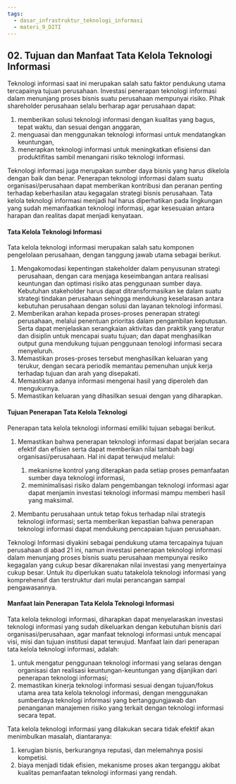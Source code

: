 ```yaml
---
tags:
  - dasar_infrastruktur_teknologi_informasi
  - materi_9_DITI
---
```

## 02. Tujuan dan Manfaat Tata Kelola Teknologi Informasi

Teknologi informasi saat ini merupakan salah satu faktor pendukung utama tercapainya tujuan perusahaan. Investasi penerapan teknologi informasi dalam menunjang proses bisnis suatu perusahaan mempunyai risiko. Pihak shareholder perusahaan selalu berharap agar perusahaan dapat:

1. ﻿﻿﻿memberikan solusi teknologi informasi dengan kualitas yang bagus, tepat waktu, dan sesuai dengan anggaran,
2. ﻿﻿﻿menguasai dan menggunakan teknologi informasi untuk mendatangkan keuntungan,
3. ﻿﻿﻿menerapkan teknologi informasi untuk meningkatkan efisiensi dan produktifitas sambil menangani risiko teknologi informasi.

Teknologi informasi juga merupakan sumber daya bisnis yang harus dikelola dengan baik dan benar. Penerapan teknologi informasi dalam suatu organisasi/perusahaan dapat memberikan kontribusi dan peranan penting terhadap keberhasilan atau kegagalan strategi bisnis perusahaan. Tata kelola teknologi informasi menjadi hal harus diperhatikan pada lingkungan yang sudah memanfaatkan teknologi informasi, agar kesesuaian antara harapan dan realitas dapat menjadi kenyataan.

#### Tata Kelola Teknologi Informasi

Tata kelola teknologi informasi merupakan salah satu komponen pengelolaan perusahaan, dengan tanggung jawab utama sebagai berikut.

1. ﻿﻿﻿Mengakomodasi kepentingan stakeholder dalam penyusunan strategi perusahaan, dengan cara menjaga keseimbangan antara realisasi keuntungan dan optimasi risiko atas penggunaan sumber daya. Kebutuhan stakeholder harus dapat ditransformasikan ke dalam suatu strategi tindakan perusahaan sehingga mendukung keselarasan antara kebutuhan perusahaan dengan solusi dan layanan teknologi informasi.
2. ﻿﻿﻿Memberikan arahan kepada proses-proses penerapan strategi perusahaan, melalui penentuan prioritas dalam pengambilan keputusan. Serta dapat menjelaskan serangkaian aktivitas dan praktik yang teratur dan disiplin untuk mencapai suatu tujuan; dan dapat menghasilkan output guna mendukung tujuan penggunaan tenologi informasi secara menyeluruh.
3. ﻿﻿﻿Memastikan proses-proses tersebut menghasilkan keluaran yang terukur, dengan secara periodik memantau pemenuhan unjuk kerja terhadap tujuan dan arah yang disepakati.
4. ﻿﻿﻿Memastikan adanya informasi mengenai hasil yang diperoleh dan mengukurnya.
5. ﻿﻿﻿Memastikan keluaran yang dihasilkan sesuai dengan yang diharapkan.


#### Tujuan Penerapan Tata Kelola Teknologi

Penerapan tata kelola teknologi informasi emiliki tujuan sebagai berikut.

1. Memastikan bahwa penerapan teknologi informasi dapat berjalan secara efektif dan efisien serta dapat memberikan nilai tambah bagi organisasi/perusahaan. Hal ini dapat terwujud melalui:
	1. ﻿﻿﻿mekanisme kontrol yang diterapkan pada setiap proses pemanfaatan sumber daya teknologi informasi,
	2. ﻿﻿﻿meminimalisasi risiko dalam pengembangan teknologi informasi agar dapat menjamin investasi teknologi informasi mampu memberi hasil yang maksimal.

2. Membantu perusahaan untuk tetap fokus terhadap nilai strategis teknologi informasi; serta memberikan kepastian bahwa penerapan teknologi informasi dapat mendukung pencapaian tujuan perusahaan.

Teknologi Informasi diyakini sebagai pendukung utama tercapainya tujuan perusahaan di abad 21 ini, namun investasi penerapan teknologi informasi dalam menunjang proses bisnis suatu perusahaan mempunyai resiko kegagalan yang cukup besar dikarenakan nilai investasi yang menyertainya cukup besar. Untuk itu diperlukan suatu tatakelola teknologi informasi yang komprehensif dan terstruktur dari mulai perancangan sampal pengawasannya.


#### Manfaat lain Penerapan Tata Kelola Teknologi Informasi

Tata kelola teknologi informasi, diharapkan dapat menyelaraskan investasi teknologi informasi yang sudah dikeluarkan dengan kebutuhan bisnis dari organisasi/perusahaan, agar manfaat teknologi informasi untuk mencapai visi, misi dan tujuan institusi dapat terwujud. Manfaat lain dari penerapan tata kelola teknologi informasi, adalah:

1. ﻿﻿﻿untuk mengatur penggunaan teknologi informasi yang selaras dengan organisasi dan realisasi keuntungan-keuntungan yang dijanjikan dari penerapan teknologi informasi;
2. ﻿﻿﻿memastikan kinerja teknologi informasi sesuai dengan tujuan/fokus utama area tata kelola teknologi informasi, dengan menggunakan sumberdaya teknologi informasi yang bertanggungjawab dan penanganan manajemen risiko yang terkait dengan teknologi informasi secara tepat.

Tata kelola teknologi informasi yang dilakukan secara tidak efektif akan menimbulkan masalah, diantaranya:

1. ﻿﻿﻿kerugian bisnis, berkurangnya reputasi, dan melemahnya posisi kompetisi.
2. ﻿﻿﻿biaya menjadi tidak efisien, mekanisme proses akan terganggu akibat kualitas pemanfaatan teknologi informasi yang rendah.


